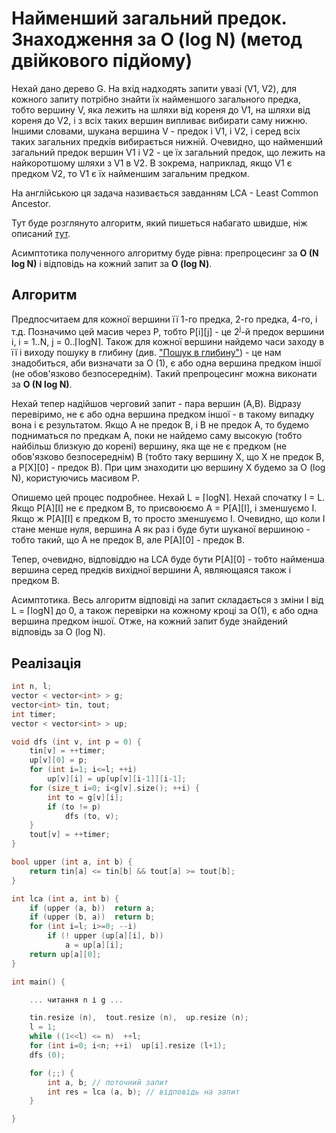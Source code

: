 # Найменший загальний предок. Знаходження за O (log N) (метод двійкового підйому)

Нехай дано дерево G. На вхід надходять запити увазі (V1, V2), для кожного запиту потрібно знайти їх найменшого загального предка, тобто вершину V, яка лежить на шляхи від кореня до V1, на шляхи від кореня до V2, і з всіх таких вершин випливає вибирати саму нижню. Іншими словами, шукана вершина V - предок і V1, і V2, і серед всіх таких загальних предків вибирається нижній. Очевидно, що найменший загальний предок вершин V1 і V2 - це їх загальний предок, що лежить на найкоротшому шляхи з V1 в V2. В зокрема, наприклад, якщо V1 є предком V2, то V1 є їх найменшим загальним предком.

На англійською ця задача називається завданням LCA - Least Common Ancestor.

Тут буде розглянуто алгоритм, який пишеться набагато швидше, ніж описаний [тут](lca).

Асимптотика полученного алгоритму буде рівна: препроцесинг за **O (N log N)** і відповідь на кожний запит за **O (log N)**.

## Алгоритм

Предпосчитаем для кожної вершини її 1-го предка, 2-го предка, 4-го, і т.д. Позначимо цей масив через P, тобто P[i][j] - це 2<sup>j</sup>-й предок вершини i, i = 1..N, j = 0..&lceil;logN&rceil;. Також для кожної вершини найдемо часи заходу в її і виходу пошуку в глибину (див. ["Пошук в глибину"](dfs)) - це нам знадобиться, аби визначати за O (1), є або одна вершина предком іншої (не обов'язково безпосереднім). Такий препроцесинг можна виконати за **O (N log N)**.

Нехай тепер надійшов черговий запит - пара вершин (A,B). Відразу перевіримо, не є або одна вершина предком іншої - в такому випадку вона і є результатом. Якщо A не предок B, і B не предок A, то будемо подниматься по предкам A, поки не найдемо саму высокую (тобто найбільш близкую до корені) вершину, яка ще не є предком (не обов'язково безпосереднім) B (тобто таку вершину X, що X не предок B, а P[X][0] - предок B). При цим знаходити цю вершину X будемо за O (log N), користуючись масивом P.

Опишемо цей процес подробнее. Нехай L = &lceil;logN&rceil;. Нехай спочатку I = L. Якщо P[A][I] не є предком B, то присвоюємо A = P[A][I], і зменшуємо I. Якщо ж P[A][I] є предком B, то просто зменшуємо I. Очевидно, що коли I стане менше нуля, вершина A як раз і буде бути шуканої вершиною - тобто такий, що A не предок B, але P[A][0] - предок B.

Тепер, очевидно, відповіддю на LCA буде бути P[A][0] - тобто найменша вершина серед предків вихідної вершини A, являющаяся також і предком B.

Асимптотика. Весь алгоритм відповіді на запит складається з зміни I від L = &lceil;logN&rceil; до 0, а також перевірки на кожному кроці за O(1), є або одна вершина предком іншої. Отже, на кожний запит буде знайдений відповідь за O (log N).

## Реалізація

<!--- TODO: specify code snippet id -->
``` cpp
int n, l;
vector < vector<int> > g;
vector<int> tin, tout;
int timer;
vector < vector<int> > up;

void dfs (int v, int p = 0) {
    tin[v] = ++timer;
    up[v][0] = p;
    for (int i=1; i<=l; ++i)
        up[v][i] = up[up[v][i-1]][i-1];
    for (size_t i=0; i<g[v].size(); ++i) {
        int to = g[v][i];
        if (to != p)
            dfs (to, v);
    }
    tout[v] = ++timer;
}

bool upper (int a, int b) {
    return tin[a] <= tin[b] && tout[a] >= tout[b];
}

int lca (int a, int b) {
    if (upper (a, b))  return a;
    if (upper (b, a))  return b;
    for (int i=l; i>=0; --i)
        if (! upper (up[a][i], b))
            a = up[a][i];
    return up[a][0];
}

int main() {

    ... читання n і g ...

    tin.resize (n),  tout.resize (n),  up.resize (n);
    l = 1;
    while ((1<<l) <= n)  ++l;
    for (int i=0; i<n; ++i)  up[i].resize (l+1);
    dfs (0);

    for (;;) {
        int a, b; // поточний запит
        int res = lca (a, b); // відповідь на запит
    }

}
```
